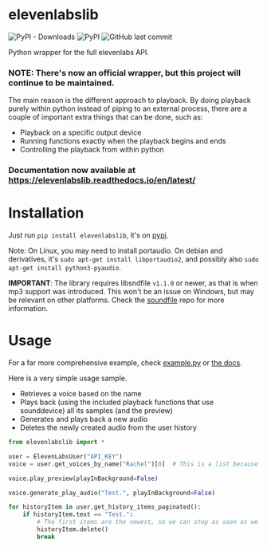 # elevenlabslib
![PyPI - Downloads](https://img.shields.io/pypi/dm/elevenlabslib?color=%23009FFFFF&style=for-the-badge)
![PyPI](https://img.shields.io/pypi/v/elevenlabslib?color=%23FE6137&style=for-the-badge)
![GitHub last commit](https://img.shields.io/github/last-commit/lugia19/elevenlabslib?style=for-the-badge)

Python wrapper for the full elevenlabs API.

### NOTE: There's now an official wrapper, but this project will continue to be maintained.

The main reason is the different approach to playback. By doing playback purely within python instead of piping to an external process, there are a couple of important extra things that can be done, such as:
- Playback on a specific output device
- Running functions exactly when the playback begins and ends
- Controlling the playback from within python


### **Documentation now available at https://elevenlabslib.readthedocs.io/en/latest/**

# Installation

Just run `pip install elevenlabslib`, it's on [pypi](https://pypi.org/project/elevenlabslib/).

Note: On Linux, you may need to install portaudio. On debian and derivatives, it's `sudo apt-get install libportaudio2`, and possibly also `sudo apt-get install python3-pyaudio`.

**IMPORTANT**: The library requires libsndfile `v1.1.0` or newer, as that is when mp3 support was introduced. This won't be an issue on Windows, but may be relevant on other platforms. Check the [soundfile](https://github.com/bastibe/python-soundfile#installation) repo for more information.

# Usage

For a far more comprehensive example, check [example.py](https://github.com/lugia19/elevenlabslib/blob/master/example.py) or [the docs](https://elevenlabslib.readthedocs.io/en/latest/).

Here is a very simple usage sample. 
- Retrieves a voice based on the name
- Plays back (using the included playback functions that use sounddevice) all its samples (and the preview) 
- Generates and plays back a new audio
- Deletes the newly created audio from the user history

```py
from elevenlabslib import *

user = ElevenLabsUser("API_KEY")
voice = user.get_voices_by_name("Rachel")[0]  # This is a list because multiple voices can have the same name

voice.play_preview(playInBackground=False)

voice.generate_play_audio("Test.", playInBackground=False)

for historyItem in user.get_history_items_paginated():
    if historyItem.text == "Test.":
        # The first items are the newest, so we can stop as soon as we find one.
        historyItem.delete()
        break
```
